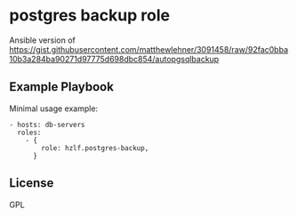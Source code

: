 postgres backup role
====================

Ansible version of https://gist.githubusercontent.com/matthewlehner/3091458/raw/92fac0bba10b3a284ba90271d97775d698dbc854/autopgsqlbackup





Example Playbook
----------------

Minimal usage example:

    - hosts: db-servers
      roles:
        - {
            role: hzlf.postgres-backup,
          }


License
-------

GPL
